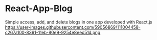 # React-App-Blog
Simple access, add, and delete blogs in one app developed with React.js
https://user-images.githubusercontent.com/59056869/111004458-c267a100-8391-11eb-80e9-9254e8eed51d.png
